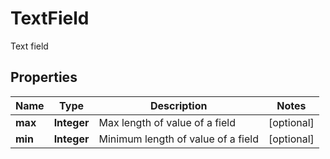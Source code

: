 

# TextField

Text field

## Properties

| Name | Type | Description | Notes |
|------------ | ------------- | ------------- | -------------|
|**max** | **Integer** | Max length of value of a field |  [optional] |
|**min** | **Integer** | Minimum length of value of a field |  [optional] |



